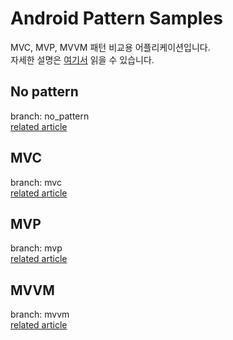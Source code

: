 # Android Pattern Samples


MVC, MVP, MVVM 패턴 비교용 어플리케이션입니다.   
자세한 설명은 [여기서](https://realapril.tistory.com/56) 읽을 수 있습니다.      

## No pattern
branch: no_pattern  
[related article](https://realapril.tistory.com/57)

## MVC
branch: mvc   
[related article](https://realapril.tistory.com/58)

## MVP
branch: mvp  
[related article](https://realapril.tistory.com/59)

## MVVM
branch: mvvm    
[related article](https://realapril.tistory.com/60)
